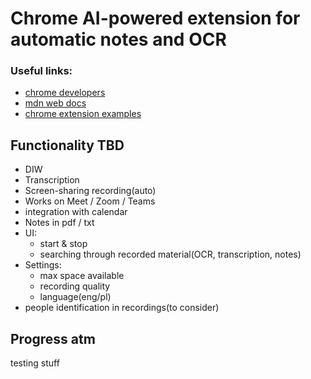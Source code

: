 # Chrome AI-powered extension for automatic notes and OCR

### Useful links:

- [chrome developers](https://developer.chrome.com/docs/extensions)
- [mdn web docs](https://developer.mozilla.org/en-US/docs/Web)
- [chrome extension examples](https://github.com/GoogleChrome/chrome-extensions-samples?tab=readme-ov-file)

## Functionality TBD

- DIW
- Transcription
- Screen-sharing recording(auto)
- Works on Meet / Zoom / Teams
- integration with calendar
- Notes in pdf / txt
- UI:
  - start & stop    
  - searching through recorded material(OCR, transcription, notes)
- Settings:
  - max space available
  - recording quality
  - language(eng/pl)
- people identification in recordings(to consider)

## Progress atm

testing stuff 


